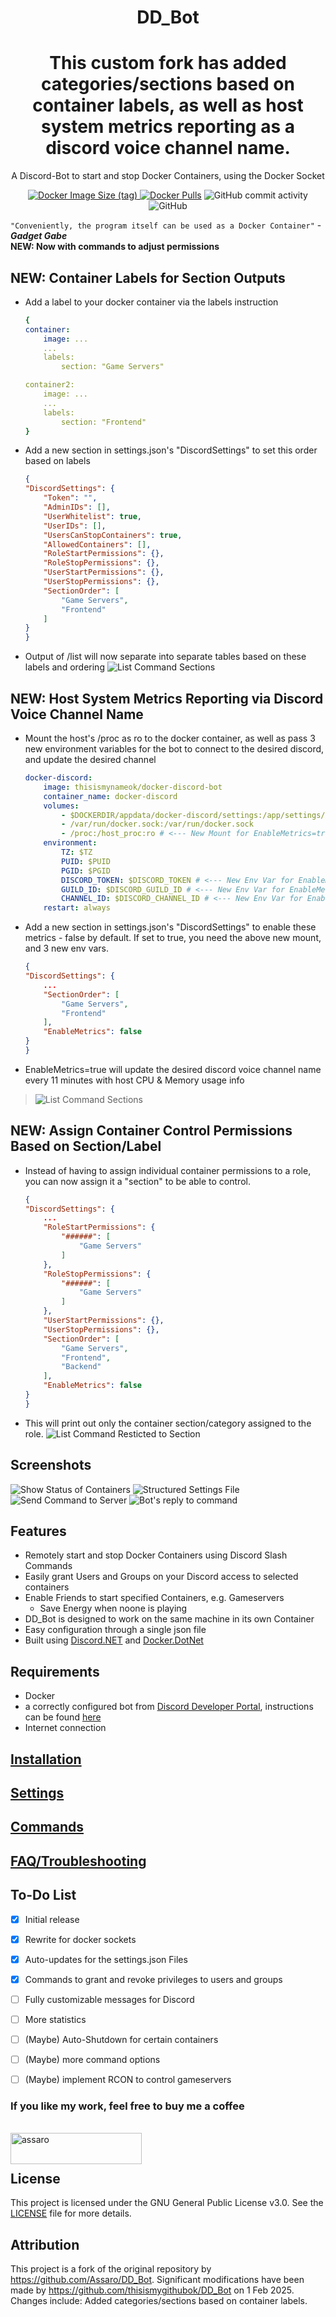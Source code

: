 <h1 align="center">DD_Bot</h1>
<h1 align="center">This custom fork has added categories/sections based on container labels, as well as host system metrics reporting as a discord voice channel name.</h1>

<p align="center">A Discord-Bot to start and stop Docker Containers, using the Docker Socket</p>
<p align="center">
<a href="https://hub.docker.com/r/thisismynameok/docker-discord-bot"><img alt="Docker Image Size (tag)" src="https://img.shields.io/docker/image-size/thisismynameok/docker-discord-bot/latest?style=for-the-badge">
<img alt="Docker Pulls" src="https://img.shields.io/docker/pulls/thisismynameok/docker-discord-bot?style=for-the-badge"></a>
<img alt="GitHub commit activity" src="https://img.shields.io/github/commit-activity/m/thisismygithubok/DD_Bot?color=brightgreen&style=for-the-badge">
<img alt="GitHub" src="https://img.shields.io/github/license/thisismygithubok/DD_Bot?style=for-the-badge"></p>

`"Conveniently, the program itself can be used as a Docker Container"` - ***Gadget Gabe*** \
**NEW: Now with commands to adjust permissions** 

## NEW: Container Labels for Section Outputs

- Add a label to your docker container via the labels instruction

    ```yml
    {
    container:
        image: ...
        ...
        labels:
            section: "Game Servers"

    container2:
        image: ...
        ...
        labels:
            section: "Frontend"
    }
- Add a new section in settings.json's "DiscordSettings" to set this order based on labels

    ```json
    {
    "DiscordSettings": {
        "Token": "",
        "AdminIDs": [],
        "UserWhitelist": true,
        "UserIDs": [],
        "UsersCanStopContainers": true,
        "AllowedContainers": [],
        "RoleStartPermissions": {},
        "RoleStopPermissions": {},
        "UserStartPermissions": {},
        "UserStopPermissions": {},
        "SectionOrder": [
            "Game Servers",
            "Frontend"
        ]
    }
    }
- Output of /list will now separate into separate tables based on these labels and ordering
![List Command Sections](pics/ListCommandSections.png)

## NEW: Host System Metrics Reporting via Discord Voice Channel Name

- Mount the host's /proc as ro to the docker container, as well as pass 3 new environment variables for the bot to connect to the desired discord, and update the desired channel

    ```yml
    docker-discord:
        image: thisismynameok/docker-discord-bot
        container_name: docker-discord
        volumes:
            - $DOCKERDIR/appdata/docker-discord/settings:/app/settings/:rw
            - /var/run/docker.sock:/var/run/docker.sock
            - /proc:/host_proc:ro # <--- New Mount for EnableMetrics=true --->
        environment:
            TZ: $TZ
            PUID: $PUID
            PGID: $PGID
            DISCORD_TOKEN: $DISCORD_TOKEN # <--- New Env Var for EnableMetrics=true --->
            GUILD_ID: $DISCORD_GUILD_ID # <--- New Env Var for EnableMetrics=true --->
            CHANNEL_ID: $DISCORD_CHANNEL_ID # <--- New Env Var for EnableMetrics=true --->
        restart: always
- Add a new section in settings.json's "DiscordSettings" to enable these metrics - false by default. If set to true, you need the above new mount, and 3 new env vars.

    ```json
    {
    "DiscordSettings": {
        ...
        "SectionOrder": [
            "Game Servers",
            "Frontend"
        ],
        "EnableMetrics": false
    }
    }
- EnableMetrics=true will update the desired discord voice channel name every 11 minutes with host CPU & Memory usage info

> ![List Command Sections](pics/Metrics.png)

## NEW: Assign Container Control Permissions Based on Section/Label

- Instead of having to assign individual container permissions to a role, you can now assign it a "section" to be able to control.
    
    ```json
    {
    "DiscordSettings": {
        ...
        "RoleStartPermissions": {
            "######": [
                "Game Servers"
            ]
        },
        "RoleStopPermissions": {
            "######": [
                "Game Servers"
            ]
        },
        "UserStartPermissions": {},
        "UserStopPermissions": {},
        "SectionOrder": [
            "Game Servers",
            "Frontend",
            "Backend"
        ],
        "EnableMetrics": false
    }
    }

- This will print out only the container section/category assigned to the role.
![List Command Resticted to Section](pics/ListCommandRestricted.png)

## Screenshots

![Show Status of Containers](pics/Listcommand.png)
![Structured Settings File](pics/Settings.png)
![Send Command to Server](pics/Dockercommand.png)
![Bot's reply to command](pics/Dockerstart.png)

## Features

- Remotely start and stop Docker Containers using Discord Slash Commands
- Easily grant Users and Groups on your Discord access to selected containers
- Enable Friends to start specified Containers, e.g. Gameservers
    - Save Energy when noone is playing
- DD_Bot is designed to work on the same machine in its own Container
- Easy configuration through a single json file
- Built using [Discord.NET](https://github.com/discord-net/Discord.Net) and [Docker.DotNet](https://github.com/dotnet/Docker.DotNet)

## Requirements

- Docker
- a correctly configured bot from [Discord Developer Portal](https://discord.com/developers/), instructions can be found [here](/sites/discordbot.md)
- Internet connection

## [Installation](/sites/installation.md)

## [Settings](/sites/settings.md)

## [Commands](/sites/commands.md)

## [FAQ/Troubleshooting](/sites/faq.md)

## To-Do List

- [x] Initial release
- [x] Rewrite for docker sockets
- [x] Auto-updates for the settings.json Files
- [x] Commands to grant and revoke privileges to users and groups
- [ ] Fully customizable messages for Discord
- [ ] More statistics
- [ ] \(Maybe\) Auto-Shutdown for certain containers
- [ ] \(Maybe\) more command options
- [ ] \(Maybe\) implement RCON to control gameservers


### If you like my work, feel free to buy me a coffee
<p>
<br><a href="https://www.buymeacoffee.com/assaro"> <img align="left" src="https://cdn.buymeacoffee.com/buttons/v2/default-yellow.png" height="50" width="210" alt="assaro" /></a></p><br>

## License

This project is licensed under the GNU General Public License v3.0. See the [LICENSE](LICENSE) file for more details.

## Attribution

This project is a fork of the original repository by https://github.com/Assaro/DD_Bot. Significant modifications have been made by https://github.com/thisismygithubok/DD_Bot on 1 Feb 2025. Changes include: Added categories/sections based on container labels.

